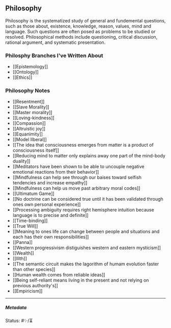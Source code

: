 ## Philosophy

Philosophy is the systematized study of general and fundemental questions, such as those about, existence, knowledge, reason, values, mind and language. Such questions are often posed as problems to be studied or resolved. Philosophical methods include questioning, critical discussion, rational argument, and systematic presentation.

### Philosphy Branches I've Written About

- [[Epistemology]]
- [[Ontology]]
- [[Ethics]]

### Philosophy Notes

- [[Resentment]]
- [[Slave Morality]]
- [[Master morality]]
- [[Loving-kindness]] 
- [[Compassion]] 
- [[Altruistic joy]]
- [[Equanimity]]
- [[Model lIberal]]
- [[The idea that consciousness emerges from matter is a product of consciousness itself]]
- [[Reducing mind to matter only explains away one part of the mind-body duality]]
- [[Meditators have been shown to be able to uncouple negative emotional reactions from their behavior]]
- [[Mindfulness can help see through our baises toward selfish tendencies and increase empathy]]
- [[Mindfulness can help us move past arbitrary moral codes]]
- [[Ultimatum Game]]
- [[No doctrine can be considered true until it has been validated through ones own personal experience]]
- [[Processing ambiguity requires right hemisphere intuition because language is to precise and definite]]
- [[Time-binding]]
- [[True Will]]
- [[Meaning to ones life can change between people and situations and each has their own responsibilities]]
- [[Panna]]
- [[Western progressivism distiguishes western and eastern mysticism]]
- [[Wealth]]
- [[Illth]]
- [[The semantic circuit makes the lagorithm of humam evolution faster than other species]]
- [[Human wealth comes from reliable ideas]]
- [[Being self-reliant means living in the present and not relying on previous authority's]]
- [[Empiricism]]

___

##### Metadata

Status: #✨/⏳ 